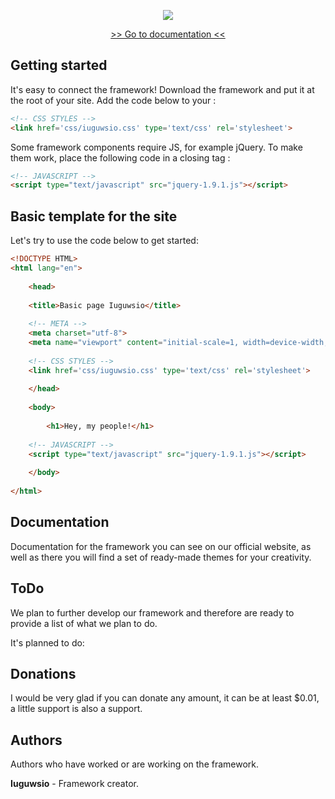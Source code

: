 <p align="center">
  <a href="https://iuguws.github.io/Iuguwsio-Framework/">
    <img src="https://github.com/Iuguws/Iuguwsio-Framework/blob/master/img/LOGOTYPE.png">
  </a>
</p>

<p align="center">
    <a href="">>> Go to documentation  <<</a>
</p>

<h2>Getting started</h2>
<p>
It's easy to connect the framework! Download the framework and put it at the root of your site. Add the code below to your <head>:
</p>
  
```html
<!-- CSS STYLES -->
<link href='css/iuguwsio.css' type='text/css' rel='stylesheet'>
```

<p>
Some framework components require JS, for example jQuery. To make them work, place the following code in a closing tag </body>:
</p>

```html
<!-- JAVASCRIPT -->
<script type="text/javascript" src="jquery-1.9.1.js"></script>
```

<h2>Basic template for the site</h2>

<p>
Let's try to use the code below to get started:
</p>

```html
<!DOCTYPE HTML>
<html lang="en">
	
    <head>
	    
	<title>Basic page Iuguwsio</title>
		
	<!-- META -->
	<meta charset="utf-8">		
	<meta name="viewport" content="initial-scale=1, width=device-width, maximum-scale=1, minimum-scale=1, user-scalable=no">
		
	<!-- CSS STYLES -->
	<link href='css/iuguwsio.css' type='text/css' rel='stylesheet'>
		
    </head>
	
    <body>
	
        <h1>Hey, my people!</h1>
		
	<!-- JAVASCRIPT -->
	<script type="text/javascript" src="jquery-1.9.1.js"></script>
		
    </body>
	
</html>
```


<h2>Documentation</h2>

<p>
Documentation for the framework you can see on our official website, as well as there you will find a set of ready-made themes for your creativity.
</p>

<h2>ToDo</h2>
<p>
We plan to further develop our framework and therefore are ready to provide a list of what we plan to do.
</p>

<p>
It's planned to do:
</p>

<h2>Donations</h2>
<p>
I would be very glad if you can donate any amount, it can be at least $0.01, a little support is also a support.
</p>

<h2>Authors</h2>
<p>
Authors who have worked or are working on the framework.
</p>

<b>Iuguwsio</b> - Framework creator.


